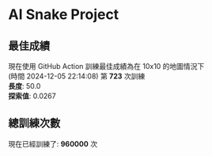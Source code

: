 
# AI Snake Project

## **最佳成績**























































































































































































































































































現在使用 GitHub Action 訓練最佳成績為在 10x10 的地圖情況下  
(時間 2024-12-05 22:14:08) 第 **723** 次訓練  
**長度**: 50.0  
**探索值**: 0.0267















































































































































































































































































































































































































































































































































































## 總訓練次數
現在已經訓練了: **960000** 次
